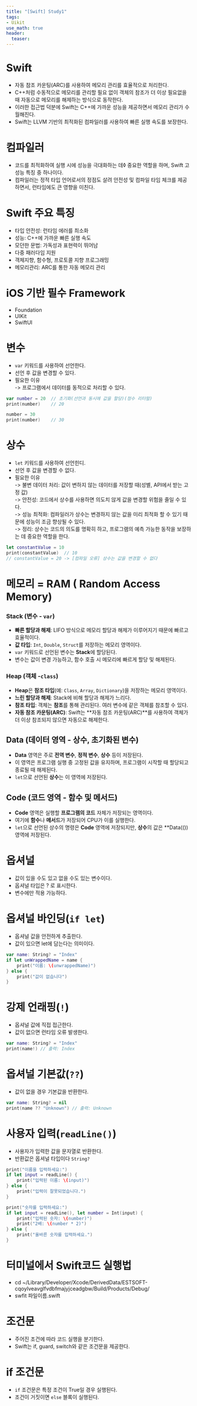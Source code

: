 ```yaml
---
title: "[Swift] Study1"
tags: 
- Uikit
use_math: true
header: 
  teaser: 
---
```


# Swift
- 자동 참조 카운팅(ARC)를 사용하여 메모리 관리를 효율적으로 처리한다.
- C++처럼 수동적으로 메모리를 관리할 필요 없이 객체의 참조가 더 이상 필요없을 때 자동으로 메모리를 해제하는 방식으로 동작한다.
- 이러한 접근법 덕분에 Swift는 C++에 가까운 성능을 제공하면서 메모리 관리가 수월해진다.
- Swift는 LLVM 기반의 최적화된 컴파일러를 사용하여 빠른 실행 속도를 보장한다.

# 컴파일러
- 코드를 최적화하여 실행 시에 성능을 극대화하는 데◊ 중요한 역할을 하며, Swift 고성능 특징 중 하나이다.
- 컴파일러는 정적 타입 언어로서의 정점도 살려 안전성 및 컴파일 타임 체크를 제공하면서, 런타임에도 큰 영향을 미친다.

# Swift 주요 특징
- 타입 안전성: 런타임 에러를 최소화
- 성능: C++에 가까운 빠른 실행 속도
- 모던한 문법: 가독성과 표현력이 뛰어남
- 다중 패러다임 지원
- 객체지향, 함수형, 프로토콜 지향 프로그래밍
- 메모리관리: ARC를 통한 자동 메모리 관리

# iOS 기반 필수 Framework
- Foundation
- UIKit
- SwiftUI

# 변수
- `var` 키워드를 사용하여 선언한다.
- 선언 후 값을 변경할 수 있다.
- 필요한 이유  
-> 프로그램에서 데이터를 동적으로 처리할 수 있다.  

```swift
var number = 20  // 초기화(선언과 동시에 값을 할당)(정수 리터럴)
print(number)    // 20

number = 30
print(number)    // 30
```  

# 상수
- `let` 키워드를 사용하여 선언힌디.
- 선언 후 값을 변경할 수 없다.
- 필요한 이유  
-> 불변 데이터 처리: 값이 변하지 않는 데이터를 저장할 때(성별, API에서 받는 고정 값)  
-> 안전성: 코드에서 상수를 사용하면 의도치 않게 값을 변경할 위험을 줄일 수 있다.  
-> 성능 최적화: 컴파일러가 상수는 변경하지 않는 값을 미리 최적화 할 수 있기 때문에 성능이 조금 향상될 수 있다.  
-> 정리: 상수는 코드의 의도를 명확히 하고, 프로그램의 예측 가능한 동작을 보장하는 데 중요한 역할을 한다.  
```swift
let constantValue = 10
print(constantValue)  // 10
// constantValue = 20 -> [컴파일 오류] 상수는 값을 변경할 수 없다
```

<!-- # Model
- 폭포수
    
    특징: 순차적이고 계획적인 개발 방식
    
    장점: 계획이 명확하고 예측 가능, 문서화가 잘 되어있음
    
    단점: 요구사항 변경 어려움, 유연성이 부족
    
- 애자일(빨리 만들 때)
    
    특징: 반복적이고 유연한 개발 방식
    
    장점: 빠른 피드백, 변화에 유연함, 고객과의 협업 강조
    
    단점: 요구사항 변경 어려움, 유연성이 부족
    
- 스크럼
    
    특징: 애자일을 구현하는 프레임워크, 스프린트 기반으로 팀워크 강조
    
    장점: 반복적인 점진적 개발, 팀원들의 자율성과 협업 강조
    
    단점: 경험 많은 팀 필요, 스크럼 마스터와 제품 책임자의 역활 중요 -->

# 메모리 = RAM ( Random Access Memory)
### **Stack** (변수 - `var`)
- **빠른 할당과 해제**: LIFO 방식으로 메모리 할당과 해제가 이루어지기 때문에 빠르고 효율적이다.
- **값 타입**: `Int`, `Double`, `Struct`를 저장하는 메모리 영역이다.
- `var` 키워드로 선언된 변수는 **Stack**에 할당된다.
- 변수는 값이 변경 가능하고, 함수 호출 시 메모리에 빠르게 할당 및 해제된다.

### **Heap** (객체 -`class`)
- **Heap**은 **참조 타입**(예: `Class`, `Array`, `Dictionary`)을 저장하는 메모리 영역이다.
- **느린 할당과 해제**: Stack에 비해 할당과 해제가 느리다.
- **참조 타입**: 객체는 **참조**를 통해 관리된다. 여러 변수에 같은 객체를 참조할 수 있다.
- **자동 참조 카운팅(ARC)**: Swift는 **자동 참조 카운팅(ARC)**를 사용하여 객체가 더 이상 참조되지 않으면 자동으로 해제한다.

## **Data** (데이터 영역 - 상수, 초기화된 변수)
- **Data** 영역은 주로 **전역 변수**, **정적 변수**, **상수** 등이 저장된다.
- 이 영역은 프로그램 실행 중 고정된 값을 유지하며, 프로그램이 시작할 때 할당되고 종료될 때 해제된다.
- `let`으로 선언된 **상수**는 이 영역에 저장된다.

## **Code** (코드 영역 - 함수 및 메서드)
- **Code** 영역은 실행할 **프로그램의 코드** 자체가 저장되는 영역이다.
- 여기에 **함수**나 **메서드**가 저장되어 CPU가 이를 실행한다.
- `let`으로 선언된 상수의 명령은 **Code** 영역에 저장되지만, **상수**의 값은 **Data(()) 영역에 저장된다.

# 옵셔널
- 값이 있을 수도 있고 없을 수도 있는 변수이다.
- 옵셔널 타입은 ? 로 표시한다.
- 변수에만 적용 가능하다.

# 옵셔널 바인딩(`if let`)
- 옵셔널 값을 안전하게 추출한다.
- 값이 있으면 let에 담는다는 의미이다.
```swift
var name: String? = "Index"
if let unWrappedName = name {
    print("이름: \(unwrappedName)")
} else {
    print("값이 없습니다")
}
```

# 강제 언래핑(`!`)
- 옵셔널 값에 직접 접근한다.
- 값이 없으면 런타임 오류 발생한다.
```swift
var name: String? = "Index"
print(name!) // 출력: Index
```

# 옵셔널 기본값(`??`)
- 값이 없을 경우 기본값을 반환한다.
```swift
var name: String? = nil
print(name ?? "Unknown") // 출력: Unknown
```

# 사용자 입력(`readLine()`)
- 사용자가 입력한 값을 문자열로 반환한다.
- 반환값은 옵셔널 타입이다 `String?`  
  
```swift
print("이름을 입력하세요:")
if let input = readLine() {
    print("입력된 이름: \(input)")
} else {
    print("입력이 잘못되었습니다.")
}

print("숫자를 입력하세요:")
if let input = readLine(), let number = Int(input) {
    print("입력된 숫자: \(number)")
    print("2배: \(number * 2)")
} else {
    print("올바른 숫자를 입력하세요.")
}
```  

# 터미널에서 Swift코드 실행법
- cd ~/Library/Developer/Xcode/DerivedData/ESTSOFT-cqoylveavglfvdbfmajyjceadgbw/Build/Products/Debug/
- swfit 파일이름.swift

# 조건문
- 주어진 조건에 따라 코드 실행을 분기한다.
- Swift는 if, guard, switch와 같은 조건문을 제공한다.

# if 조건문
- `if` 조건문은 특정 조건이 True일 경우 실행된다.
- 조건이 거짓이면 `else` 블록이 실행된다.




<!-- 
# 예시
- URLSession.shared.dataTask { }를 사용하면 completion()을 써야하고 class - delegate를 적용하는 상황들이 직관적이지 않고  
조금만 복잡해져도 스파게티 코드가 될 수 있다.

![alt text](/assets/img/Combine.png)



 Combine은 정리하자면  
 Publisher라는 이벤트 반응 전송기계  
 Subscriber라는 이벤트 수집기계  
 이 두개를 연결해주는 프레임워크이다.  
   

Subscriber 는 Publisher 에게 데이터를 받기만 하는 일방향적 관계이며,  
Subscriber 가 Publisher 에게 요청할 수 있는것은 데이터를 달라는 요청만 할 수 있다.
<br/><br/>
  
  
Publisher 는 Subscriber 에게 데이터를 전달할 때, 바로 전달할 수도 있지만  
Operator 를 활용해서, 데이터를 가공해서 줄 수 있다.
<br/><br/>
  
Operator 는 Swift 에서 일상적으로 쓰는 메소드들인  
map, flatMap, compactMap, filter 등의 이름을 따서 만든 메소드들로, 이름과 유사한 기능들을 제공한다.
<br/><br/>

더 쉽게 말하자면  
Publisher 는 데이터를 전송만 담당,  
Subscriber 는 데이터 수신만 담당  
Operator 는 Publisher 가 데이터 전송할 때, 중간에 수정하는 역할이다.
<br/><br/>
  


# 코드 예시

```swift
import UIKit
import Combine

// publisher 생성: [1, 2, 3]이라는 이벤트를 즉각적으로 보내겠다
var myIntArrayPublisher: Publishers.Sequence<[Int], Never> = [1, 2, 3].publisher

// 퍼블리셔에 대한 구독을 시작한다.
// 'sink' 메서드를 사용하여 퍼블리셔의 값을 수신하고 처리한다
myIntArrayPublisher.sink(receiveCompletion: { completion in
    switch completion {
    case .finished:
        print("완료")
    case .failure(let error):
        print("error: \(error)")
    }
}, receiveValue: { receivedValue in
     print("값을 받았다: \(receivedValue)")
})
``` -->